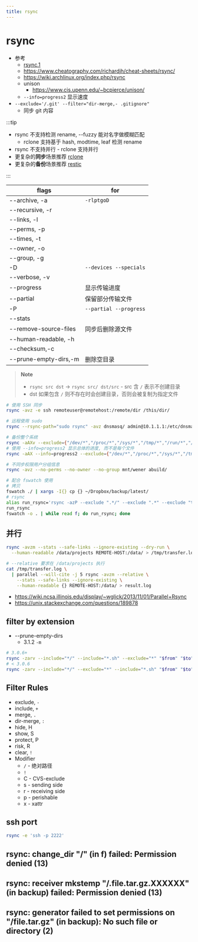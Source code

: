 ```yaml
---
title: rsync
---
```


# rsync

- 参考
  - [rsync.1](https://man7.org/linux/man-pages/man1/rsync.1.html)
  - https://www.cheatography.com/richardjh/cheat-sheets/rsync/
  - https://wiki.archlinux.org/index.php/rsync
  - unison
    - https://www.cis.upenn.edu/~bcpierce/unison/
  - `--info=progress2` 显示速度
- `--exclude='/.git' --filter="dir-merge,- .gitignore"`
  - 同步 git 内容

:::tip

- rsync 不支持检测 rename, --fuzzy 能对名字做模糊匹配
  - rclone 支持基于 hash, modtime, leaf 检测 rename
- rsync 不支持并行 - rclone 支持并行
- 更复杂的**同步**场景推荐 [rclone](./rclone.md)
- 更复杂的**备份**场景推荐 [restic](./restic.md)

:::

| flags                 | for                    |
| --------------------- | ---------------------- |
| --archive, -a         | `-rlptgoD`             |
| --recursive, -r       |
| --links, -l           |
| --perms, -p           |
| --times, -t           |
| --owner, -o           |
| --group, -g           |
| -D                    | `--devices --specials` |
| --verbose, -v         |
| --progress            | 显示传输进度           |
| --partial             | 保留部分传输文件       |
| -P                    | `--partial --progress` |
| --stats               |
| --remove-source-files | 同步后删除源文件       |
| --human-readable, -h  |
| --checksum,-c         |
| --prune-empty-dirs,-m    | 删除空目录             |

> **Note**
>
> - `rsync src dst` -> `rsync src/ dst/src` - src 含 `/` 表示不创建目录
> - dst 如果包含 `/` 则不存在时会创建目录，否则会被复制为指定文件

```bash
# 使用 SSH 同步
rsync -avz -e ssh remoteuser@remotehost:/remote/dir /this/dir/

# 远程使用 sudo
rsync --rsync-path="sudo rsync" -avz dnsmasq/ admin@10.1.1.1:/etc/dnsmasq/

# 备份整个系统
rsync -aAXv --exclude={"/dev/*","/proc/*","/sys/*","/tmp/*","/run/*","/mnt/*","/media/*","/lost+found"} / /path/to/backup/folder
# 使用 --info=progress2 显示总体的进度, 而不是每个文件
rsync -aAX --info=progress2 --exclude={"/dev/*","/proc/*","/sys/*","/tmp/*","/run/*","/mnt/*","/media/*","/lost+found"} / /path/to/backup/folder

# 不同步权限用户分组信息
rsync -avz --no-perms --no-owner --no-group mnt/wener abuild/

# 配合 fswatch 使用
# 拷贝
fswatch ./ | xargs -I{} cp {} ~/Dropbox/backup/latest/
# rsync
alias run_rsync='rsync -azP --exclude ".*/" --exclude ".*" --exclude "tmp/" ~/Documents/repos/my_repository username@host:~'
run_rsync
fswatch -o . | while read f; do run_rsync; done
```

## 并行

```bash
rsync -avzm --stats --safe-links --ignore-existing --dry-run \
  --human-readable /data/projects REMOTE-HOST:/data/ > /tmp/transfer.log

# --relative 要求在 /data/projects 执行
cat /tmp/transfer.log \
  | parallel --will-cite -j 5 rsync -avzm --relative \
    --stats --safe-links --ignore-existing \
    --human-readable {} REMOTE-HOST:/data/ > result.log
```

- https://wiki.ncsa.illinois.edu/display/~wglick/2013/11/01/Parallel+Rsync
- https://unix.stackexchange.com/questions/189878

## filter by extension

- --prune-empty-dirs
  - 3.1.2 `-m`

```bash
# 3.0.6+
rsync -zarv --include="*/" --include="*.sh" --exclude="*" "$from" "$to"
# < 3.0.6
rsync -zarv --include="*/" --exclude="*" --include="*.sh" "$from" "$to"
```

## Filter Rules

- exclude, `-`
- include, `+`
- merge, `.`
- dir-merge, `:`
- hide, H
- show, S
- protect, P
- risk, R
- clear, `!`
- Modifier
  - `/` - 绝对路径
  - `!`
  - C - CVS-exclude
  - s - sending side
  - r - receiving side
  - p - perishable
  - x - xattr

## ssh port

```bash
rsync -e 'ssh -p 2222'
```

## rsync: change_dir "/" (in f) failed: Permission denied (13)

## rsync: receiver mkstemp "/.file.tar.gz.XXXXXX" (in backup) failed: Permission denied (13)

## rsync: generator failed to set permissions on "/file.tar.gz" (in backup): No such file or directory (2)
